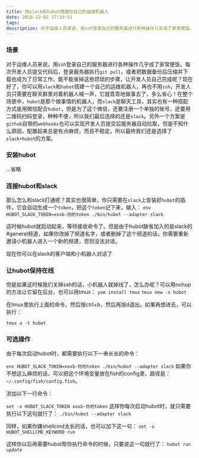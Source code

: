 ```yaml
---
title: 用slack和hubot搭建你自己的运维机器人
date: 2016-12-02 17:33:51
tags:
description: 对于运维人员来说，用ssh登录自己的服务器进行各种操作几乎成了家常便饭。每次开发人员提交代码后，登录服务器执行git pull
---
```


### 场景

对于运维人员来说，用`ssh`登录自己的服务器进行各种操作几乎成了家常便饭。每次开发人员提交代码后，登录服务器执行`git pull`，或者把数据备份后压缩并下载也成为了日常工作。能不能省掉这些烦琐的步骤，让开发人员自己完成呢？现在好了，你可以用`slack`和`hubot`搭建一个自己的运维机器人，再也不用`ssh`，开发人员只需要在聊天群里对着机器人喊一声，它就乖乖地做事去了，多么省心！在整个场景中，`hubot`是那个做事情的机器人，而`slack`是聊天工具，其实也有一种搭配方式是用微信配合`hubot`，但是为了这个微信，还要注册一个单独的账号，还要用二维码扫码登录，种种不便，所以我们最后选择的还是`slack`。另外一个方案是`github`自带的`webhooks`也可以实现开发人员提交后服务器自动拉取，但是不知什么原因，配置起来总是有点麻烦，而且不稳定。所以最终我们还是选择了`slack+hubot`的方案。

### 安装hubot

...省略

### 连接hubot和slack

那么怎么和slack打通呢？其实也很简单，你只需要在`slack`上安装好`hubot`的插件，它会自动生成一个`token`，把这个`token`记下来，输入：
`env HUBOT_SLACK_TOKEN=xoxb-你的token ./bin/hubot --adapter slack`

这时候hubot就启动起来，等待接收命令了。但是由于hubot缺省加入的是slack的#general频道，如果你改掉了频道名字，或者删掉了这个频道的话，你需要重新邀请小机器人进入一个新的频道，否则没法对话。

现在你可以在slack的客户端和小机器人对话了

### 让hubot保持在线
但是如果这时候我们关掉ssh的话，小机器人就掉线了，怎么办呢？可以用nohup的方法让它留在后台，也可以用tmux：
`yum install tmux`
`tmux new -s hubot`

在tmux里执行上面的命令，然后按ctrl+b，然后再按d退出。如果再想进去，可以执行：

`tmux a -t hubot`

### 可选操作
由于每次启动hubot时，都需要执行以下一串长长的命令：

`env HUBOT_SLACK_TOKEN=xoxb-你的token ./bin/hubot --adapter slack`
如果你不想这么麻烦的话，可以把这个环境变量放在fish的config里，路径是：`~/.config/fish/config.fish`。

添加以下一行命令：

`set -x HUBOT_SLACK_TOKEN xoxb-你的token`
这样你每次启动hubot时，就只需要执行以下这句就行了：
`./bin/hubot --adapter slack`

同样，如果你嫌shellcmd太长的话，也可以加下这一句：
`set -x HUBOT_SHELLCMD_KEYWORD run`

这样你以后再需要hubot帮你执行命令的时候，只要说这一句就行了：
`hubot run update`
